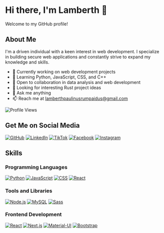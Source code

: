 # Hi there, I'm Lamberth 👋

Welcome to my GitHub profile!

## About Me

I'm a driven individual with a keen interest in web development. I specialize in building secure web applications and constantly strive to expand my knowledge and skills.

- 🔭 Currently working on web development projects
- 🌱 Learning Python, JavaScript, CSS, and C++
- 👯 Open to collaboration in data analysis and web development
- 🤔 Looking for interesting Rust project ideas
- 💬 Ask me anything
- 📫 Reach me at lamberthpaulinusrumpaidus@gmail.com

  

![Profile Views](https://komarev.com/ghpvc/?username=LamberthPaulinusRumpaidus)

## Get Me on Social Media
[![GitHub](https://img.shields.io/badge/GitHub-LamberthPaulinusRumpaidus-blue?style=for-the-badge&logo=github&height=16&width=16)](https://github.com/LamberthPaulinusRumpaidus/)
[![LinkedIn](https://img.shields.io/badge/LinkedIn-Lamberth&nbsp;Paulinus&nbsp;Rumpaidus-blue?style=for-the-badge&logo=linkedin&height=16&width=16)](https://www.linkedin.com/in/lamberth-paulinus-rumpaidus-b60a2b298?utm_source=share&utm_campaign=share_via&utm_content=profile&utm_medium=android_app)
[![TikTok](https://img.shields.io/badge/TikTok-nggakpeduligua-blue?style=for-the-badge&logo=tiktok&height=16&width=16)](https://www.tiktok.com/@nggakpeduligua/)
[![Facebook](https://img.shields.io/badge/Facebook-Lamberthrumpaidus-blue?style=for-the-badge&logo=facebook&height=16&width=16)](https://www.facebook.com/lamberthrumpaidus/)
[![Instagram](https://img.shields.io/badge/Instagram-Lamberthrumpaidus06-purple?style=for-the-badge&logo=instagram&height=16&width=16)](https://www.instagram.com/lamberthrumpaidus06/)

## Skills 

### Programming Languages
[![Python](https://img.shields.io/badge/Python-3776AB?style=for-the-badge&logo=python&height=16&width=16)](https://www.python.org/)
[![JavaScript](https://img.shields.io/badge/JavaScript-F7DF1E?style=for-the-badge&logo=javascript&height=16&width=16)](https://developer.mozilla.org/en-US/docs/Web/JavaScript)
[![CSS](https://img.shields.io/badge/CSS3-1572B6?style=for-the-badge&logo=css3&height=16&width=16)](https://developer.mozilla.org/en-US/docs/Web/CSS)
[![React](https://img.shields.io/badge/React-61DAFB?style=for-the-badge&logo=react&height=16&width=16)](https://reactjs.org/)

### Tools and Libraries
[![Node.js](https://img.shields.io/badge/Node.js-339933?style=for-the-badge&logo=node.js&height=16&width=16)](https://nodejs.org/)
[![MySQL](https://img.shields.io/badge/MySQL-blue?style=for-the-badge&logo=mysql&height=16&width=16)](https://www.mysql.com/)
[![Sass](https://img.shields.io/badge/Sass-CC6699?style=for-the-badge&logo=sass&height=16&width=16)](https://sass-lang.com/)

### Frontend Development
[![React](https://img.shields.io/badge/React-61DAFB?style=for-the-badge&logo=react&height=16&width=16)](https://reactjs.org/)
[![Next.js](https://img.shields.io/badge/Next.j-000000?style=for-the-badge&logo=next.js&height=16&width=16)](https://nextjs.org/)
[![Material-UI](https://img.shields.io/badge/Material--UI-0081CB?style=for-the-badge&logo=material-ui&height=16&width=16)](https://material-ui.com/)
[![Bootstrap](https://img.shields.io/badge/Bootstrap-7952B3?style=for-the-badge&logo=bootstrap&height=16&width=16)](https://getbootstrap.com/)
